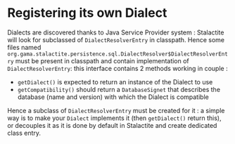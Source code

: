 # Registering its own Dialect

Dialects are discovered thanks to Java Service Provider system : Stalactite will look for subclassed of `DialectResolverEntry` in classpath. Hence some files named `org.gama.stalactite.persistence.sql.DialectResolver$DialectResolverEntry` must be present in classpath and contain implementation of `DialectResolverEntry`: this interface contains 2 methods working in couple :

* `getDialect()` is expected to return an instance of the Dialect to use
* `getCompatibility()` should return a `DatabaseSignet` that describes the database (name and version) with which the Dialect is compatible

Hence a subclass of `DialectResolverEntry` must be created for it : a simple way is to make your `Dialect` implements it (then `getDialect()` return this), or decouples it as it is done by default in Stalactite and create dedicated class entry.

